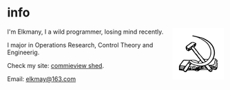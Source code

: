 

# info

<img src="/logo.png" align="right" alt="logo">

I'm Elkmany, I a wild programmer, losing mind recently. 

I major in Operations Research, Control Theory and Engineerig.

Check my site: [commieview shed](https://elkmany.github.io/).

Email: elkmay@163.com

